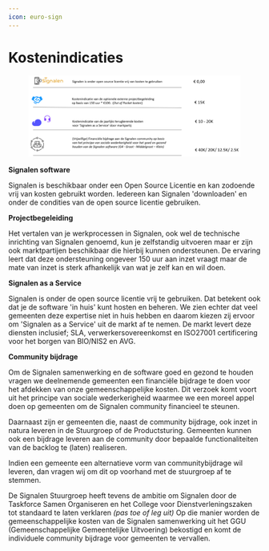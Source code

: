 ```yaml
---
icon: euro-sign
---
```


# Kostenindicaties

<figure><img src="../../.gitbook/assets/image (77).png" alt=""><figcaption></figcaption></figure>

**Signalen software**

Signalen is beschikbaar onder een Open Source Licentie en kan zodoende vrij van kosten gebruikt worden. Iedereen kan Signalen 'downloaden' en onder de condities van de open source licentie gebruiken.&#x20;

**Projectbegeleiding**

Het vertalen van je werkprocessen in Signalen, ook wel de technische inrichting van Signalen genoemd, kun je zelfstandig uitvoeren maar er zijn ook marktpartijen beschikbaar die hierbij kunnen ondersteunen. De ervaring leert dat deze ondersteuning ongeveer 150 uur aan inzet vraagt maar de mate van inzet is sterk afhankelijk van wat je zelf kan en wil doen.&#x20;

**Signalen as a Service**

Signalen is onder de open source licentie vrij te gebruiken. Dat betekent ook dat je de software 'in huis' kunt hosten en beheren. We zien echter dat veel gemeenten deze expertise niet in huis hebben en daarom kiezen zij ervoor om 'Signalen as a Service' uit de markt af te nemen. De markt levert deze diensten inclusief; SLA, verwerkersovereenkomst en ISO27001 certificering voor het borgen van BIO/NIS2 en AVG. &#x20;

**Community bijdrage**

Om de Signalen samenwerking en de software goed en gezond te houden vragen we deelnemende gemeenten een financiële bijdrage te doen voor het afdekken van onze gemeenschappelijke kosten. Dit verzoek komt voort uit het principe van sociale wederkerigheid waarmee we een moreel appel doen op gemeenten om de Signalen community financieel te steunen.&#x20;

Daarnaast zijn er gemeenten die, naast de community bijdrage, ook inzet in natura leveren in de Stuurgroep of de Productsturing. Gemeenten kunnen ook een bijdrage leveren aan de community door bepaalde functionaliteiten van de backlog te (laten) realiseren.&#x20;

Indien een gemeente een alternatieve vorm van communitybijdrage wil leveren, dan vragen wij om dit op voorhand met de stuurgroep af te stemmen.

De Signalen Stuurgroep heeft tevens de ambitie om Signalen door de Taskforce Samen Organiseren en het College voor Dienstverleningszaken tot standaard te laten verklaren _(pas toe of leg uit)_ Op die manier worden de gemeenschappelijke kosten van de Signalen samenwerking uit het GGU (Gemeenschappelijke Gemeentelijke Uitvoering) bekostigd en komt de individuele community bijdrage voor gemeenten te vervallen.  &#x20;
